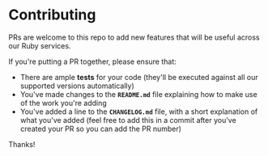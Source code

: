 # Contributing

PRs are welcome to this repo to add new features that will be useful across our Ruby services.

If you're putting a PR together, please ensure that:

- There are ample **tests** for your code (they'll be executed against all our supported versions automatically)
- You've made changes to the **`README.md`** file explaining how to make use of the work you're adding
- You've added a line to the **`CHANGELOG.md`** file, with a short explanation of what you've added (feel free to add this in a commit after you've created your PR so you can add the PR number)

Thanks!
